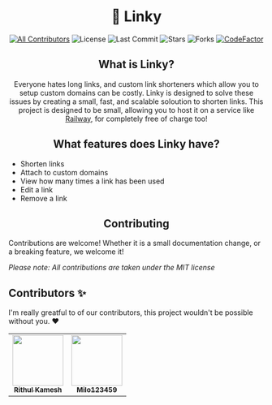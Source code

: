 <h1 align='center'>🔗 Linky</h1>

<div align='center'>

[![All Contributors](https://img.shields.io/github/contributors/rithulkamesh/linky?color=orange)](#contributors-)
![License](https://img.shields.io/github/license/rithulkamesh/linky?label=License)
![Last Commit](https://img.shields.io/github/last-commit/rithulkamesh/linky?label=Last%20Commit)
![Stars](https://img.shields.io/github/stars/rithulkamesh/linky)
![Forks](https://img.shields.io/github/forks/rithulkamesh/linky)
[![CodeFactor](https://www.codefactor.io/repository/github/rithulkamesh/linky/badge)](https://www.codefactor.io/repository/github/rithulkamesh/linky)

<div align='center'>

## What is Linky?

Everyone hates long links, and custom link shorteners which allow you to setup custom domains can be costly. Linky is designed to solve these issues by creating a small, fast, and scalable soloution to shorten links. This project is designed to be small, allowing you to host it on a service like [Railway](https://railway.app), for completely free of charge too!

<div align='center'>

## What features does Linky have?

<div align='left'>

-   Shorten links
-   Attach to custom domains
-   View how many times a link has been used
-   Edit a link
-   Remove a link

<div align='center'>

## Contributing

<div align='left'>

Contributions are welcome! Whether it is a small documentation change, or a breaking feature, we welcome it!

_Please note: All contributions are taken under the MIT license_

## Contributors ✨

I'm really greatful to of our contributors, this project wouldn't be possible without you. ♥

<div align="center">
<table>
  <tr>
    <td align="center"><a href="http://rithulk.me"><img src="https://polywork-production.imgix.net/bdw6h3awciwfje5y2939rzvjc3c4?ixlib=rails-4.2.0&w=128&h=128&fit=crop&auto=format" width="100px;" alt=""/><br /><sub><b>Rithul Kamesh</b></sub></a><br /></td>
        <td align="center"><a href="http://github.com/Milo123459"><img src="https://avatars.githubusercontent.com/u/50248166?v=4" width="100px;" alt=""/><br /><sub><b>Milo123459</b></sub></a><br /></td>
    </tr>
</table>
</div>
